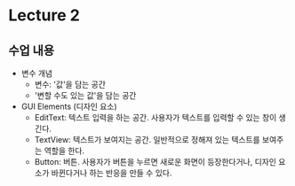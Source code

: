 # Lecture 2

## 수업 내용
- 변수 개념
	- 변수: '값'을 담는 공간
	- '변할 수도 있는 값'을 담는 공간
- GUI Elements (디자인 요소)
	- EditText: 텍스트 입력을 하는 공간. 사용자가 텍스트를 입력할 수 있는 창이 생긴다.
	- TextView: 텍스트가 보여지는 공간. 일반적으로 정해져 있는 텍스트를 보여주는 역할을 한다.
	- Button: 버튼. 사용자가 버튼을 누르면 새로운 화면이 등장한다거나, 디자인 요소가 바뀐다거나 하는 반응을 만들 수 있다.
